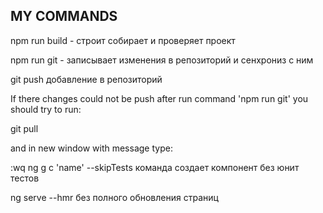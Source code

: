## MY COMMANDS

npm run build - строит собирает и проверяет проект

npm run git - записывает изменения в репозиторий и сенхрониз с ним

git push добавление в репозиторий 

If there changes could not be push after run command 'npm run git' you should try to run:

 git pull

and in new window with message type:

:wq
ng g c 'name' --skipTests команда создает компонент без юнит тестов


ng serve --hmr без полного обновления страниц
